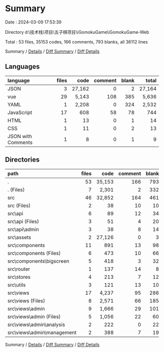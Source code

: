 # Summary

Date : 2024-03-09 17:53:39

Directory d:\\技术栈\\项目\\五子棋项目\\iGomokuGame\\iGomokuGame-Web

Total : 53 files,  35153 codes, 166 comments, 793 blanks, all 36112 lines

Summary / [Details](details.md) / [Diff Summary](diff.md) / [Diff Details](diff-details.md)

## Languages
| language | files | code | comment | blank | total |
| :--- | ---: | ---: | ---: | ---: | ---: |
| JSON | 3 | 27,162 | 0 | 2 | 27,164 |
| vue | 29 | 5,143 | 108 | 385 | 5,636 |
| YAML | 1 | 2,208 | 0 | 324 | 2,532 |
| JavaScript | 17 | 608 | 58 | 78 | 744 |
| HTML | 1 | 13 | 0 | 1 | 14 |
| CSS | 1 | 11 | 0 | 2 | 13 |
| JSON with Comments | 1 | 8 | 0 | 1 | 9 |

## Directories
| path | files | code | comment | blank | total |
| :--- | ---: | ---: | ---: | ---: | ---: |
| . | 53 | 35,153 | 166 | 793 | 36,112 |
| . (Files) | 7 | 2,301 | 2 | 332 | 2,635 |
| src | 46 | 32,852 | 164 | 461 | 33,477 |
| src (Files) | 2 | 38 | 10 | 10 | 58 |
| src\\api | 6 | 89 | 12 | 34 | 135 |
| src\\api (Files) | 3 | 51 | 4 | 20 | 75 |
| src\\api\\admin | 3 | 38 | 8 | 14 | 60 |
| src\\assets | 2 | 27,126 | 0 | 3 | 27,129 |
| src\\components | 11 | 891 | 13 | 98 | 1,002 |
| src\\components (Files) | 6 | 473 | 10 | 66 | 549 |
| src\\components\\bigscreen | 5 | 418 | 3 | 32 | 453 |
| src\\router | 1 | 137 | 14 | 8 | 159 |
| src\\stores | 4 | 213 | 7 | 12 | 232 |
| src\\utils | 3 | 121 | 13 | 10 | 144 |
| src\\views | 17 | 4,237 | 95 | 286 | 4,618 |
| src\\views (Files) | 8 | 2,571 | 66 | 185 | 2,822 |
| src\\views\\admin | 9 | 1,666 | 29 | 101 | 1,796 |
| src\\views\\admin (Files) | 5 | 1,056 | 22 | 60 | 1,138 |
| src\\views\\admin\\analysis | 2 | 222 | 0 | 22 | 244 |
| src\\views\\admin\\management | 2 | 388 | 7 | 19 | 414 |

Summary / [Details](details.md) / [Diff Summary](diff.md) / [Diff Details](diff-details.md)